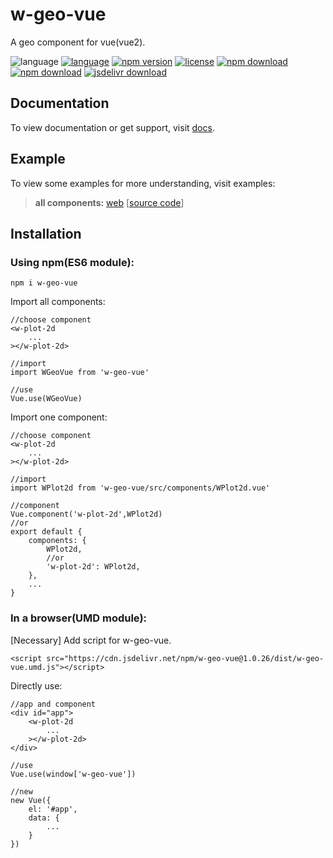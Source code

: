 # w-geo-vue
A geo component for vue(vue2).

![language](https://img.shields.io/badge/language-JavaScript-orange.svg) 
[![language](https://img.shields.io/badge/vue-2.x-brightgreen.svg)](https://github.com/vuejs/vue) 
[![npm version](http://img.shields.io/npm/v/w-geo-vue.svg?style=flat)](https://npmjs.org/package/w-geo-vue) 
[![license](https://img.shields.io/npm/l/w-geo-vue.svg?style=flat)](https://npmjs.org/package/w-geo-vue) 
[![npm download](https://img.shields.io/npm/dt/w-geo-vue.svg)](https://npmjs.org/package/w-geo-vue) 
[![npm download](https://img.shields.io/npm/dm/w-geo-vue.svg)](https://npmjs.org/package/w-geo-vue) 
[![jsdelivr download](https://img.shields.io/jsdelivr/npm/hm/w-geo-vue.svg)](https://www.jsdelivr.com/package/npm/w-geo-vue)

## Documentation
To view documentation or get support, visit [docs](https://yuda-lyu.github.io/w-geo-vue/global.html).

## Example
To view some examples for more understanding, visit examples:

> **all components:** [web](//yuda-lyu.github.io/w-geo-vue/examples/app.html) [[source code](https://github.com/yuda-lyu/w-geo-vue/blob/master/docs/examples/app.html)]

## Installation
### Using npm(ES6 module):
```alias
npm i w-geo-vue
```
Import all components:
```alias
//choose component
<w-plot-2d
    ...
></w-plot-2d>

//import
import WGeoVue from 'w-geo-vue'

//use
Vue.use(WGeoVue)
```
Import one component:
```alias
//choose component
<w-plot-2d
    ...
></w-plot-2d>

//import
import WPlot2d from 'w-geo-vue/src/components/WPlot2d.vue'

//component
Vue.component('w-plot-2d',WPlot2d)
//or
export default {
    components: {
        WPlot2d,
        //or
        'w-plot-2d': WPlot2d,
    },
    ...
}
```

### In a browser(UMD module):
[Necessary] Add script for w-geo-vue.
```alias
<script src="https://cdn.jsdelivr.net/npm/w-geo-vue@1.0.26/dist/w-geo-vue.umd.js"></script>
```
Directly use:
```alias
//app and component
<div id="app">
    <w-plot-2d
        ...
    ></w-plot-2d>
</div>

//use
Vue.use(window['w-geo-vue'])

//new
new Vue({
    el: '#app',
    data: {
        ...
    }
})
```